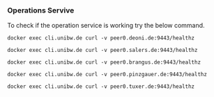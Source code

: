 ### Operations Servive

To check if the operation service is working try the below command.

```
docker exec cli.unibw.de curl -v peer0.deoni.de:9443/healthz

docker exec cli.unibw.de curl -v peer0.salers.de:9443/healthz

docker exec cli.unibw.de curl -v peer0.brangus.de:9443/healthz

docker exec cli.unibw.de curl -v peer0.pinzgauer.de:9443/healthz

docker exec cli.unibw.de curl -v peer0.tuxer.de:9443/healthz
```